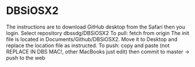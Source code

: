 # DBSiOSX2
The instructions are to download GitHub desktop from the Safari then you login.
Select repository dbssdg/DBSiOSX2
To pull: fetch from origin
The init file is located in Documents/Github/DBSiOSX2. Move it to Desktop and replace the location file as instructed.
To push: copy and paste (not REPLACE IN DBS MAC!, other MacBooks just edit) then commit to master -> push to the web
